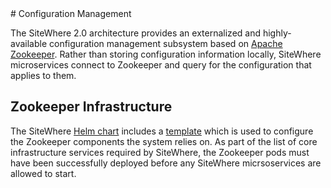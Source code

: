 <Seo/>
# Configuration Management

The SiteWhere 2.0 architecture provides an externalized and highly-available configuration
management subsystem based on [Apache Zookeeper](https://zookeeper.apache.org/). Rather than
storing configuration information locally, SiteWhere microservices connect to Zookeeper
and query for the configuration that applies to them.

## Zookeeper Infrastructure

The SiteWhere [Helm chart](https://github.com/sitewhere/sitewhere-k8s/blob/sitewhere-2.0.1/charts)
includes a [template](https://github.com/sitewhere/sitewhere-k8s/blob/sitewhere-2.0.1/charts/sitewhere/templates/Zookeeper.yaml)
which is used to configure the Zookeeper components the system relies on. As part of the
list of core infrastructure services required by SiteWhere, the Zookeeper pods must have
been successfully deployed before any SiteWhere micrsoservices are allowed to start.
